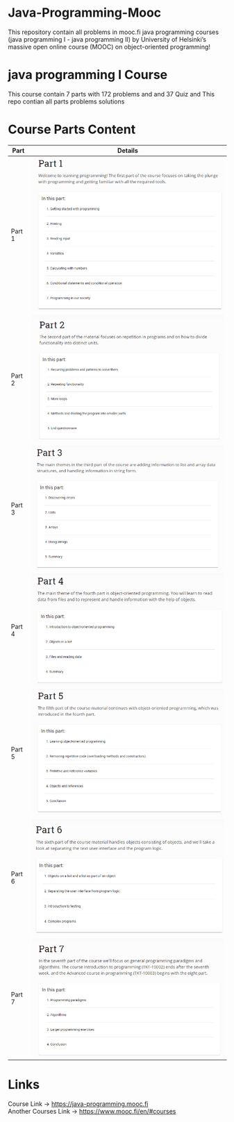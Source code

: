 # Java-Programming-Mooc
This repository contain all problems in mooc.fi java programming courses (java programming I - java programming II) by University of Helsinki’s massive open online course (MOOC) on object-oriented programming!

# java programming I Course
This course contain 7 parts with 172 problems and and 37 Quiz and This repo contian all parts problems solutions

# Course Parts Content 
  | Part | Details | 
  | --------- | -------- | 
  | Part 1 |![Screenshot (1155)](https://github.com/Mohamed-Hamdy/Java-Programming-Mooc/blob/main/Mooc-Java-Programming-I/Images/Part%201.png)| 
  | Part 2 |![Screenshot (1151)](https://github.com/Mohamed-Hamdy/Java-Programming-Mooc/blob/main/Mooc-Java-Programming-I/Images/part%202.png)| 
  | Part 3 |![Screenshot (1156)](https://github.com/Mohamed-Hamdy/Java-Programming-Mooc/blob/main/Mooc-Java-Programming-I/Images/part%203.png)|
  | Part 4 |![Screenshot (1158)](https://github.com/Mohamed-Hamdy/Java-Programming-Mooc/blob/main/Mooc-Java-Programming-I/Images/part%204.png)| 
  | Part 5 |![Screenshot (1159)](https://github.com/Mohamed-Hamdy/Java-Programming-Mooc/blob/main/Mooc-Java-Programming-I/Images/part%205.png)| 
  | Part 6 |![Screenshot (1159)](https://github.com/Mohamed-Hamdy/Java-Programming-Mooc/blob/main/Mooc-Java-Programming-I/Images/part%206.png)| 
  | Part 7 |![Screenshot (1159)](https://github.com/Mohamed-Hamdy/Java-Programming-Mooc/blob/main/Mooc-Java-Programming-I/Images/part%207.png)| 

# Links 
Course Link -> https://java-programming.mooc.fi
<br>
Another Courses Link -> https://www.mooc.fi/en/#courses
